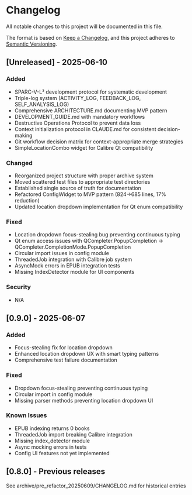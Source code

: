 # Changelog
All notable changes to this project will be documented in this file.

The format is based on [Keep a Changelog](https://keepachangelog.com/en/1.0.0/),
and this project adheres to [Semantic Versioning](https://semver.org/spec/v2.0.0.html).

## [Unreleased] - 2025-06-10

### Added
- SPARC-V-L³ development protocol for systematic development
- Triple-log system (ACTIVITY_LOG, FEEDBACK_LOG, SELF_ANALYSIS_LOG)
- Comprehensive ARCHITECTURE.md documenting MVP pattern
- DEVELOPMENT_GUIDE.md with mandatory workflows
- Destructive Operations Protocol to prevent data loss
- Context initialization protocol in CLAUDE.md for consistent decision-making
- Git workflow decision matrix for context-appropriate merge strategies
- SimpleLocationCombo widget for Calibre Qt compatibility

### Changed
- Reorganized project structure with proper archive system
- Moved scattered test files to appropriate test directories
- Established single source of truth for documentation
- Refactored ConfigWidget to MVP pattern (824→685 lines, 17% reduction)
- Updated location dropdown implementation for Qt enum compatibility

### Fixed
- Location dropdown focus-stealing bug preventing continuous typing
- Qt enum access issues with QCompleter.PopupCompletion → QCompleter.CompletionMode.PopupCompletion
- Circular import issues in config module
- ThreadedJob integration with Calibre job system
- AsyncMock errors in EPUB integration tests
- Missing IndexDetector module for UI components

### Security
- N/A

## [0.9.0] - 2025-06-07

### Added
- Focus-stealing fix for location dropdown
- Enhanced location dropdown UX with smart typing patterns
- Comprehensive test failure documentation

### Fixed
- Dropdown focus-stealing preventing continuous typing
- Circular import in config module
- Missing parser methods preventing location dropdown UI

### Known Issues
- EPUB indexing returns 0 books
- ThreadedJob import breaking Calibre integration
- Missing index_detector module
- Async mocking errors in tests
- Config UI features not yet implemented

## [0.8.0] - Previous releases
See archive/pre_refactor_20250609/CHANGELOG.md for historical entries